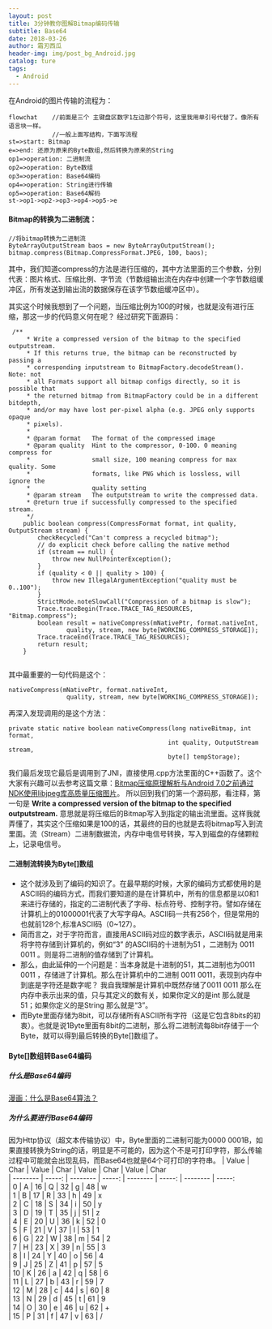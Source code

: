 ```yaml
---
layout: post
title: 3分钟教你图解Bitmap编码传输
subtitle: Base64
date: 2018-03-26
author: 霜刃西瓜
header-img: img/post_bg_Android.jpg
catalog: ture
tags:
  - Android
---
```


在Android的图片传输的流程为：

```mermaid
flowchat    //前面是三个 主键盘区数字1左边那个符号，这里我用单引号代替了。像所有语言块一样。
            //一般上面写结构，下面写流程
st=>start: Bitmap
e=>end: 还原为原来的Byte数组,然后转换为原来的String
op1=>operation: 二进制流
op2=>operation: Byte数组
op3=>operation: Base64编码
op4=>operation: String进行传输
op5=>operation: Base64解码
st->op1->op2->op3->op4->op5->e

```
####   Bitmap的转换为二进制流：
```
//将bitmap转换为二进制流
ByteArrayOutputStream baos = new ByteArrayOutputStream();
bitmap.compress(Bitmap.CompressFormat.JPEG, 100, baos);

```
其中，我们知道compress的方法是进行压缩的，其中方法里面的三个参数，分别代表：图片格式、压缩比例、字节流（节数组输出流在内存中创建一个字节数组缓冲区，所有发送到输出流的数据保存在该字节数组缓冲区中）。

其实这个时候我想到了一个问题，当压缩比例为100的时候，也就是没有进行压缩，那这一步的代码意义何在呢？ 经过研究下面源码：
```
 /**
     * Write a compressed version of the bitmap to the specified outputstream.
     * If this returns true, the bitmap can be reconstructed by passing a
     * corresponding inputstream to BitmapFactory.decodeStream(). Note: not
     * all Formats support all bitmap configs directly, so it is possible that
     * the returned bitmap from BitmapFactory could be in a different bitdepth,
     * and/or may have lost per-pixel alpha (e.g. JPEG only supports opaque
     * pixels).
     *
     * @param format   The format of the compressed image
     * @param quality  Hint to the compressor, 0-100. 0 meaning compress for
     *                 small size, 100 meaning compress for max quality. Some
     *                 formats, like PNG which is lossless, will ignore the
     *                 quality setting
     * @param stream   The outputstream to write the compressed data.
     * @return true if successfully compressed to the specified stream.
     */
    public boolean compress(CompressFormat format, int quality, OutputStream stream) {
        checkRecycled("Can't compress a recycled bitmap");
        // do explicit check before calling the native method
        if (stream == null) {
            throw new NullPointerException();
        }
        if (quality < 0 || quality > 100) {
            throw new IllegalArgumentException("quality must be 0..100");
        }
        StrictMode.noteSlowCall("Compression of a bitmap is slow");
        Trace.traceBegin(Trace.TRACE_TAG_RESOURCES, "Bitmap.compress");
        boolean result = nativeCompress(mNativePtr, format.nativeInt,
                quality, stream, new byte[WORKING_COMPRESS_STORAGE]);
        Trace.traceEnd(Trace.TRACE_TAG_RESOURCES);
        return result;
    }
    
```
其中最重要的一句代码是这个：
```
nativeCompress(mNativePtr, format.nativeInt,
                quality, stream, new byte[WORKING_COMPRESS_STORAGE]);
```
再深入发现调用的是这个方法：

```
private static native boolean nativeCompress(long nativeBitmap, int format,
                                            int quality, OutputStream stream,
                                            byte[] tempStorage);
```
我们最后发现它最后是调用到了JNI，直接使用.cpp方法里面的C++函数了。这个大家有兴趣可以去参考这篇文章：[Bitmap压缩原理解析与Android 7.0之前通过NDK使用libjpeg库高质量压缩图片](http://blog.csdn.net/sakuramashiro/article/details/79182239)。
所以回到我们的第一个源码那，看注释，第一句是 **Write a compressed version of the bitmap to the specified outputstream.** 意思就是将压缩后的Bitmap写入到指定的输出流里面。这样我就弄懂了，其实这个压缩如果是100的话，其最终的目的也就是去将bitmap写入到流里面。流（Stream）二进制数据流，内存中电信号转换，写入到磁盘的存储颗粒上，记录电信号。

#### 二进制流转换为Byte[]数组
- 这个就涉及到了编码的知识了。在最早期的时候，大家的编码方式都使用的是ASCII码的编码方式，而我们要知道的是在计算机中，所有的信息都是以0和1来进行存储的，指定的二进制代表了字母、标点符号、控制字符。譬如存储在计算机上的01000001代表了大写字母A。ASCII码一共有256个，但是常用的也就前128个,标准ASCII码（0~127）。
- 简而言之，对于字符而言，直接用ASCII码对应的数字表示，ASCII码就是用来将字符存储到计算机的，例如“3” 的ASCII码的十进制为51 ，二进制为 0011 0011 。则是将二进制的值存储到了计算机。  
- 那么，由此延伸的一个问题是：当本身就是十进制的51，其二进制也为0011 0011 ，存储进了计算机。那么在计算机中的二进制 0011 0011，表现到内存中到底是字符还是数字呢？ 我自我理解是计算机中既然存储了0011 0011 那么在内存中表示出来的值，只与其定义的数有关，如果你定义的是int 那么就是51；如果你定义的是String 那么就是“3”。
- 而Byte里面存储为8bit，可以存储所有ASCII所有字符（这是它包含8bits的初衷）。也就是说1Byte里面有8bit的二进制，那么将二进制流每8bit存储于一个Byte，就可以得到最后转换的Byte[]数组了。

#### Byte[]数组转Base64编码
##### 什么是Base64编码

[漫画：什么是Base64算法？](http://mp.weixin.qq.com/s/jZJVSt8SSZvFzSkAoTILvw) 

##### 为什么要进行Base64编码
因为Http协议（超文本传输协议）中，Byte里面的二进制可能为0000 0001B，如果直接转换为String的话，明显是不可能的，因为这个不是可打印字符，那么传输过程中可能就会出现乱码，而Base64也就是64个可打印的字符串。
| Value        | Char    | Value        | Char   | Value        | Char    | Value        | Char  
 | --------   | -----:    | --------   | -----:   | --------   | -----:    | --------   | -----:         
    | 0        | A         | 16       | Q       | 32        | g       | 48       | w    
    | 1        | B         | 17       | R       | 33        | h       | 49       | x     
    | 2        | C         | 18       | S       | 34        | i       | 50       | y      
    | 3        | D         | 19       | T       | 35        | j       | 51       | z    
    | 4        | E         | 20       | U       | 36        | k       | 52       | 0     
    | 5        | F         | 21       | V       | 37        | l       | 53       | 1      
    | 6        | G         | 22       | W       | 38        | m       | 54       | 2    
    | 7        | H         | 23       | X       | 39        | n       | 55       | 3     
    | 8        | I         | 24       | Y       | 40        | o       | 56       | 4      
    | 9        | J         | 25       | Z       | 41        | p       | 57       | 5    
    | 10       | K         | 26       | a       | 42        | q       | 58       | 6     
    | 11       | L         | 27       | b       | 43        | r       | 59       | 7      
    | 12       | M         | 28       | c       | 44        | s       | 60       | 8    
    | 13       | N         | 29       | d       | 45        | t       | 61       | 9     
    | 14       | O         | 30       | e       | 46        | u       | 62       | +      
    | 15       | P         | 31       | f       | 47        | v       | 63       | /    
    